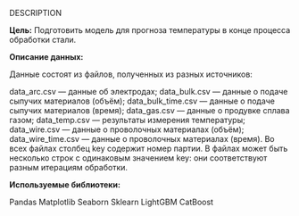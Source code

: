 DESCRIPTION

**Цель:**
Подготовить модель для прогноза температуры в конце процесса обработки стали.

**Описание данных:**

Данные состоят из файлов, полученных из разных источников:

data_arc.csv — данные об электродах;
data_bulk.csv — данные о подаче сыпучих материалов (объём);
data_bulk_time.csv — данные о подаче сыпучих материалов (время);
data_gas.csv — данные о продувке сплава газом;
data_temp.csv — результаты измерения температуры;
data_wire.csv — данные о проволочных материалах (объём);
data_wire_time.csv — данные о проволочных материалах (время). Во всех файлах столбец key содержит номер партии. В файлах может быть несколько строк с одинаковым значением key: они соответствуют разным итерациям обработки.

**Используемые библиотеки:**

Pandas
Matplotlib
Seaborn
Sklearn
LightGBM
CatBoost
